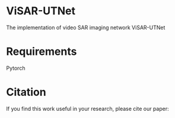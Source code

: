 # ViSAR-UTNet
The implementation of video SAR imaging network ViSAR-UTNet

# Requirements
Pytorch

# Citation
If you find this work useful in your research, please cite our paper:


